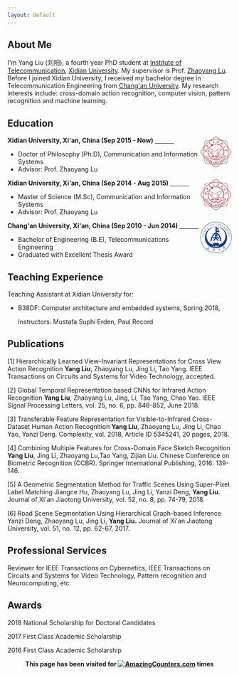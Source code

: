 ```yaml
---
layout: default
---
```

## About Me
I'm Yang Liu (刘阳), a fourth year PhD student at [Institute of Telecommunication](http://ste.xidian.edu.cn/), [Xidian University](https://www.xidian.edu.cn/). My supervisor is Prof. [Zhaoyang Lu](http://web.xidian.edu.cn/zhylu/). Before I joined Xidian University, I received my bachelor degree in Telecommunication Engineering from [Chang'an University](http://www.chd.edu.cn/). My research interests include: cross-domain action recognition, computer vision, pattern recognition and machine learning.  

## Education
<div align="left">
        <strong> Xidian University, Xi'an, China (Sep 2015 - Now) </strong>
          <a href="https://www.xidian.edu.cn/" target="_blank" rel="external">
            <img border="0" src="xidian_logo.png" align="right" width="70" height="70">
          </a> 
        <ul>
        <li>
          Doctor of Philosophy (Ph.D), Communication and Information Systems</li>
        <li>
          Advisor: Prof. Zhaoyang Lu</li>
      </ul>      
      </div>



<div align="left">
        <strong> Xidian University, Xi'an, China (Sep 2014 - Aug 2015) </strong>
          <a href="https://www.xidian.edu.cn/" target="_blank" rel="external">
            <img border="0" src="xidian_logo.png" align="right" width="70" height="70">
          </a> 
        <ul>
        <li>
          Master of Science (M.Sc), Communication and Information Systems</li>
        <li>
          Advisor: Prof. Zhaoyang Lu</li>
      </ul>      
      </div>



<div align="left">
        <strong> Chang'an University, Xi'an, China (Sep 2010 - Jun 2014) </strong>
          <a href="http://www.chd.edu.cn/" target="_blank" rel="external">
            <img border="0" src="chd_logo.jpg" align="right" width="70" height="70">
          </a> 
        <ul>
        <li>
          Bachelor of Engineering (B.E), Telecommunications Engineering</li>
        <li>
          Graduated with Excellent Thesis Award</li>
      </ul>      
      </div>


## Teaching Experience
Teaching Assistant at Xidian University for:

* B38DF: Computer architecture and embedded systems, Spring 2018, 

  Instructors: Mustafa Suphi Erden, Paul Record 
        

## Publications
[1] Hierarchically Learned View-Invariant Representations for Cross View Action Recognition
**Yang Liu**, Zhaoyang Lu, Jing Li, Tao Yang.
IEEE Transactions on Circuits and Systems for Video Technology, accepted. 

[2] Global Temporal Representation based CNNs for Infrared Action Recognition
**Yang  Liu**, Zhaoyang  Lu,  Jing, Li, Tao Yang, Chao Yao. 
IEEE Signal Processing Letters, vol. 25, no. 6, pp. 848-852, June 2018. 

[3] Transferable Feature Representation for Visible-to-Infrared Cross-Dataset Human Action Recognition 
**Yang Liu**, Zhaoyang Lu, Jing Li, Chao Yao, Yanzi Deng.
Complexity, vol. 2018, Article ID 5345241, 20 pages, 2018.  

[4] Combining Multiple Features for Cross-Domain Face Sketch Recognition 
**Yang Liu**, Jing Li, Zhaoyang Lu,Tao Yang, Zijian Liu.
Chinese Conference on Biometric Recognition (CCBR). Springer International Publishing, 2016: 139-146.

[5] A Geometric Segmentation Method for Traffic Scenes Using Super-Pixel Label Matching 
Jiangce Hu, Zhaoyang Lu, Jing Li, Yanzi Deng, **Yang Liu**.
Journal of Xi'an Jiaotong University, vol. 52, no. 8, pp. 74-79, 2018.

[6] Road Scene Segmentation Using Hierarchical Graph-based Inference 
Yanzi Deng, Zhaoyang Lu, Jing Li, **Yang Liu.**
Journal of Xi'an Jiaotong University, vol. 51, no. 12, pp. 62-67, 2017.

## Professional Services
Reviewer for IEEE Transactions on Cybernetics, IEEE Transactions on Circuits and Systems for Video Technology, Pattern recognition and Neurocomputing, etc.

## Awards
2018 National Scholarship for Doctoral Candidates

2017 First Class Academic Scholarship

2016 First Class Academic Scholarship 


<div align="center">
<strong>This page has been visited for 
<a href="http://www.amazingcounters.com"><img border="0" src="http://cc.amazingcounters.com/counter.php?i=3227792&c=9683689" alt="AmazingCounters.com"></a> times</strong>
</div>      

